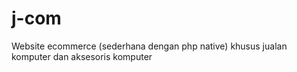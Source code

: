 # j-com
Website ecommerce (sederhana dengan php native) khusus jualan komputer dan aksesoris komputer
